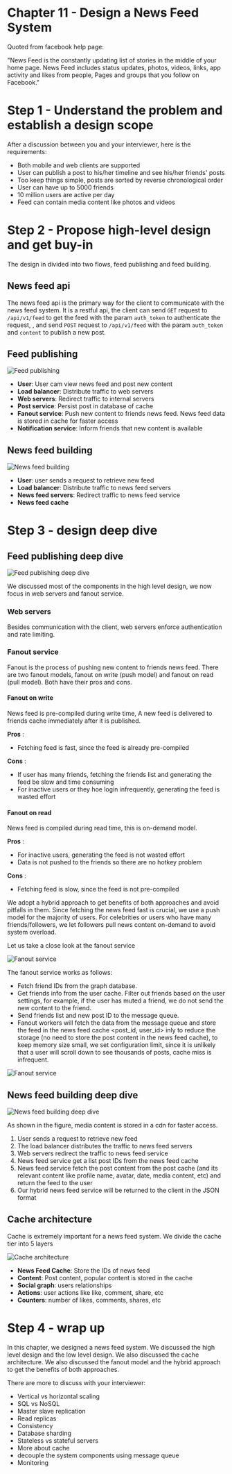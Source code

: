 # Chapter 11 - Design a News Feed System

Quoted from facebook help page:

"News Feed is the constantly updating list of stories in the middle of your home page. News Feed includes status updates, photos, videos, links, app activity and likes from people, Pages and groups that you follow on Facebook."

# Step 1 - Understand the problem and establish a design scope

After a discussion between you and your interviewer, here is the requirements:

- Both mobile and web clients are supported
- User can publish a post to his/her timeline and see his/her friends' posts
- Too keep things simple, posts are sorted by reverse chronological order
- User can have up to 5000 friends
- 10 million users are active per day
- Feed can contain media content like photos and videos

# Step 2 - Propose high-level design and get buy-in

The design in divided into two flows, feed publishing and feed building.

## News feed api

The news feed api is the primary way for the client to communicate with the news feed system. It is a restful api, the client can send `GET` request to `/api/v1/feed` to get the feed with the param `auth_token` to authenticate the request, , and send `POST` request to `/api/v1/feed` with the param `auth_token` and `content` to publish a new post.

## Feed publishing

![Feed publishing](assets/Chapter11/feed-publishing.png)

- **User**: User cam view news feed and post new content
- **Load balancer**: Distribute traffic to web servers
- **Web servers**: Redirect traffic to internal servers
- **Post service**: Persist post in database of cache
- **Fanout service**: Push new content to friends news feed. News feed data is stored in cache for faster access
- **Notification service**:  Inform friends that new content is available

## News feed building

![News feed building](assets/Chapter11/news-feed-building.png)

- **User**: user sends a request to retrieve new feed
- **Load balancer**: Distribute traffic to news feed servers
- **News feed servers**: Redirect traffic to news feed service
- **News feed cache**

# Step 3 - design deep dive

## Feed publishing deep dive

![Feed publishing deep dive](assets/Chapter11/feed-publishing-deep-dive.png)

We discussed most of the components in the high level design, we now focus in web servers and fanout service.

### Web servers

Besides communication with the client, web servers enforce authentication and rate limiting.

### Fanout service

Fanout is the process of pushing new content to friends news feed. There are two fanout models, fanout on write (push model) and fanout on read (pull model). Both have their pros and cons.

#### Fanout on write

News feed is pre-compiled during write time, A new feed is delivered to friends cache immediately after it is published.

**Pros** :

- Fetching feed is fast, since the feed is already pre-compiled

**Cons** :

- If user has many friends, fetching the friends list and generating the feed be slow and time consuming
- For inactive users or they hoe login infrequently, generating the feed is wasted effort

#### Fanout on read

News feed is compiled during read time, this is on-demand model.

**Pros** :

- For inactive users, generating the feed is not wasted effort
- Data is not pushed to the friends so there are no hotkey problem

**Cons** :

- Fetching feed is slow, since the feed is not pre-compiled

We adopt a hybrid approach to get benefits of both approaches and avoid pitfalls in them. Since fetching the news feed fast is crucial, we use a push model for the majority of users. For celebrities or users who have many friends/followers, we let followers pull news content on-demand to avoid system overload.

Let us take a close look at the fanout service

![Fanout service](assets/Chapter11/fanout-service.png)

The fanout service works as follows:

- Fetch friend IDs from the graph database.
- Get friends info from the user cache. Filter out friends based on the user settings, for example, if the user has muted a friend, we do not send the new content to the friend.
- Send friends list and new post ID to the message queue.
- Fanout workers will fetch the data from the message queue and store the feed in the news feed cache <post_id, user_id> inly to reduce the storage (no need to store the post content in the news feed cache), to keep memory size small, we set configuration limit, since it is unlikely that a user will scroll down to see thousands of posts, cache miss is infrequent.

![Fanout service](assets/Chapter11/fanout-service-cache.png)

## News feed building deep dive

![News feed building deep dive](assets/Chapter11/news-feed-building-deep-dive.png)

As shown in the figure, media content is stored in a cdn for faster access.

1. User sends a request to retrieve new feed
2. The load balancer distributes the traffic to news feed servers
3. Web servers redirect the traffic to news feed service
4. News feed service get a list post IDs from the news feed cache
5. News feed service fetch the post content from the post cache (and its relevant content like profile name, avatar, date, media content, etc) and return the feed to the user
6. Our hybrid news feed service will be returned to the client in the JSON format

## Cache architecture

Cache is extremely important for a news feed system. We divide the cache tier into 5 layers

![Cache architecture](assets/Chapter11/cache-architecture.png)

- **News Feed Cache**: Store the IDs of news feed
- **Content**: Post content, popular content is stored in the cache
- **Social graph**: users relationships
- **Actions**: user actions like like, comment, share, etc
- **Counters**: number of likes, comments, shares, etc

# Step 4 - wrap up

In this chapter, we designed a news feed system. We discussed the high level design and the low level design. We also discussed the cache architecture. We also discussed the fanout model and the hybrid approach to get the benefits of both approaches.

There are more to discuss with your interviewer:

- Vertical vs horizontal scaling
- SQL vs NoSQL
- Master slave replication
- Read replicas
- Consistency
- Database sharding
- Stateless vs stateful servers
- More about cache
- decouple the system components using message queue
- Monitoring
